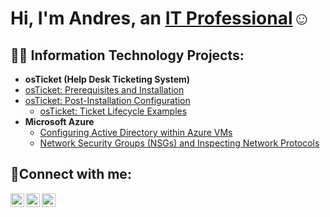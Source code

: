 <h1>Hi, I'm Andres, an <a href="https://linkedin.com/in/">IT Professional</a>☺</h1>

<h2>👨‍💻 Information Technology Projects:</h2>

- <b>osTicket (Help Desk Ticketing System)</b>
 - [osTicket: Prerequisites and Installation](https://github.com/Antionetta/osticket-prereqs)
- [osTicket: Post-Installation Configuration](https://github.com/Antionetta/osticket-post-install-config.git)
  - [osTicket: Ticket Lifecycle Examples](https://github.com/Antionetta/ticket-lifecycle)
- <b>Microsoft Azure</b>
  - [Configuring  Active Directory within Azure VMs](https://github.com/Antionetta/configure-ad)
  - [Network Security Groups (NSGs) and Inspecting Network Protocols](https://github.com/Antionetta/azure-network-protocols)

<h2>🤳Connect with me:</h2>

[<img align="left" alt="Josh | Twitter" width="22px" src="https://cdn.jsdelivr.net/npm/simple-icons@v3/icons/twitter.svg" />][twitter]
[<img align="left" alt="Josh | LinkedIn" width="22px" src="https://cdn.jsdelivr.net/npm/simple-icons@v3/icons/linkedin.svg" />][linkedin]
[<img align="left" alt="Josh | Instagram" width="22px" src="https://cdn.jsdelivr.net/npm/simple-icons@v3/icons/instagram.svg" />][instagram]

[twitter]: https://twitter.com/
[instagram]: https://www.instagram.com/
[linkedin]: https://linkedin.com/in/
